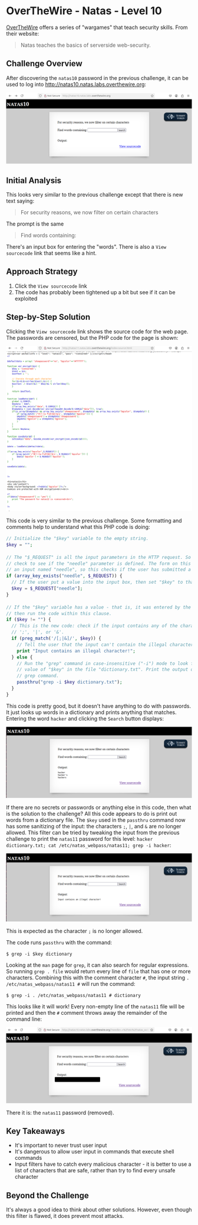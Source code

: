 # OverTheWire - Natas - Level 10

[OverTheWire](https://overthewire.org) offers a series of "wargames" that teach
security skills. From their website:

> Natas teaches the basics of serverside web-security.

## Challenge Overview

After discovering the `natas10` password in the previous challenge, it can be
used to log into http://natas10.natas.labs.overthewire.org:

![The Index Page](images/level_10/00_index_page.png)

## Initial Analysis

This looks very similar to the previous challenge except that there is new text
saying:

> For security reasons, we now filter on certain characters

The prompt is the same

> Find words containing:

There's an input box for entering the "words". There is also a `View sourcecode`
link that seems like a hint.

## Approach Strategy

1. Click the `View sourcecode` link
1. The code has probably been tightened up a bit but see if it can be
   exploited

## Step-by-Step Solution

Clicking the `View sourcecode` link shows the source code for the web page. The
passwords are censored, but the PHP code for the page is shown:

![Index Source Code](images/level_11/01_index_source_code.png)

This code is very similar to the previous challenge. Some formatting and
comments help to understand what this PHP code is doing:

```php
// Initialize the "$key" variable to the empty string.
$key = "";

// The "$_REQUEST" is all the input parameters in the HTTP request. So this will
// check to see if the "needle" parameter is defined. The form on this page has
// an input named "needle", so this checks if the user has submitted a value.
if (array_key_exists("needle", $_REQUEST)) {
  // If the user put a value into the input box, then set "$key" to that value.
  $key = $_REQUEST["needle"];
}

// If the "$key" variable has a value - that is, it was entered by the user -
// then run the code within this clause.
if ($key != "") {
  // This is the new code: check if the input contains any of the characters
  // ';', '|', or '&'.
  if (preg_match('/[;|&]/', $key)) {
    // Tell the user that the input can't contain the illegal characters.
    print "Input contains an illegal character!";
  } else {
    // Run the "grep" command in case-insensitive ("-i") mode to look for the
    // value of "$key" in the file "dictionary.txt". Print the output of the
    // grep command.
    passthru("grep -i $key dictionary.txt");
  }
}
```

This code is pretty good, but it doesn't have anything to do with passwords. It
just looks up words in a dictionary and prints anything that matches. Entering
the word `hacker` and clicking the `Search` button displays:

![Search for Hacker](images/level_11/02_hacker_search.png)

If there are no secrets or passwords or anything else in this code, then what is
the solution to the challenge? All this code appears to do is print out words
from a dictionary file. The `$key` used in the `passthru` command now has some
sanitizing of the input: the characters `;`, `|`, and `&` are no longer allowed.
This filter can be tried by tweaking the input from the previous challenge to
print the `natas11` password for this level:
`hacker dictionary.txt; cat /etc/natas_webpass/natas11; grep -i hacker`:

![Illegal Character](images/level_11/03_illegal_character.png)

This is expected as the character `;` is no longer allowed.

The code runs `passthru` with the command:

```
$ grep -i $key dictionary
```

Looking at the `man` page for `grep`, it can also search for regular
expressions. So running `grep . file` would return every line of `file` that has
one or more characters. Combining this with the comment character `#`, the input
string `. /etc/natas_webpass/natas11 #` will run the command:

```
$ grep -i . /etc/natas_webpass/natas11 # dictionary
```

This looks like it will work! Every non-empty line of the `natas11` file will be
printed and then the `#` comment throws away the remainder of the command line:

![The Password](images/level_11/04_password.png)

There it is: the `natas11` password (removed).

## Key Takeaways

- It's important to never trust user input
- It's dangerous to allow user input in commands that execute shell commands
- Input filters have to catch every malicious character - it is better to use a
  list of characters that are safe, rather than try to find every unsafe
  character

## Beyond the Challenge

It's always a good idea to think about other solutions. However, even though
this filter is flawed, it does prevent most attacks.
